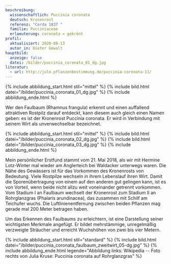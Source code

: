 ```yaml
---
beschreibung:
  wissenschaftlich: Puccinia coronata
  deutsch: Kronenrost
  referenz: "Corda 1837 "
  familie: Pucciniaceae
  erlaeuterung: coronata = gekrönt
profil:
  aktualisiert: 2020-08-13
  autor_in: Dieter Gewalt
hauptbild:
  anzeige: false
  datei: /bilder/puccinia_coronata_01_dg.jpg
literatur:
  - url: http://jule.pflanzenbestimmung.de/puccinia-coronata-11/
---
```

{% include abbildung_start.html stil="mittel" %}
{% include bild.html datei="/bilder/puccinia_coronata_01_dg.jpg" %}
{% include abbildung_ende.html %}

Wer den Faulbaum (Rhamnus frangula) erkennt und einen auffallend attraktiven Rostpilz darauf entdeckt, kann diesem auch gleich einen Namen geben: es ist der Kronenrost Puccinia coronata. Er wird in Verbindung mit seinem Wirt als unverwechselbar bezeichnet. 

{% include abbildung_start.html stil="mittel" %}
{% include bild.html datei="/bilder/puccinia_coronata_02_dg.jpg" %}
{% include bild.html datei="/bilder/puccinia_coronata_03_dg.jpg" %}
{% include abbildung_ende.html %}

Mein persönlicher Erstfund stammt vom 21. Mai 2018, als wir mit Hermine Lotz-Winter mal wieder am Anglerteich bei Waldacker unterwegs waren. Die Nähe des Gewässers ist für das Vorkommen des Kronenrosts von Bedeutung. Viele Rostpilze wechseln in ihrem Lebenslauf ihren Wirt. Damit die Sporenübertragung von einem auf den anderen gut gelingen kann, ist es von Vorteil, wenn beide nicht allzu weit voneinander getrennt vorkommen. Vom Stadium I an Faulbaum wechselt der Kronenrost zum Stadium II an Rohrglanzgras (Phalaris arundinacea), das zusammen mit Schilf am Teichufer wuchs. Die Luftlinienentfernung zwischen beiden Pflanzen mag gerade mal 200 Meter betragen haben.

Um das Erkennen des Faulbaums zu erleichtern, ist eine Darstellung seiner wichtigsten Merkmale angefügt. Er bildet mehrstämmige, unregelmäßig verzweigte Sträucher und erreicht Wuchshöhen von zwei bis vier Metern.

{% include abbildung_start.html stil="standard" %}
{% include bild.html datei="/bilder/puccinia_coronata_faulbaum_zweitwirt_05-dg.jpg" %}
{% include abbildung_ende.html legende="Abbildung links: Wikipedia   --        Foto rechts von Julia Kruse: Puccinia coronata auf Rohrglanzgras" %}